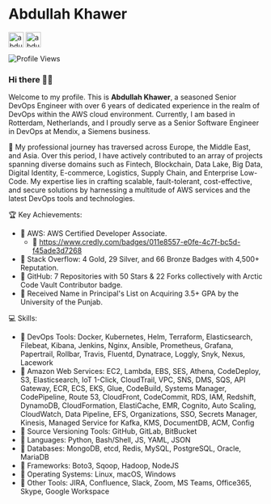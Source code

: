# Abdullah Khawer

<p align="left">
    <a href="https://stackoverflow.com/users/11758843/abdullah-khawer" target="blank"><img align="center" src="https://upload.wikimedia.org/wikipedia/commons/e/ef/Stack_Overflow_icon.svg" alt="abdullahkhawer" height="30" width="30" /></a>
    <a href="https://www.linkedin.com/in/abdullah-khawer/" target="blank"><img align="center" src="https://upload.wikimedia.org/wikipedia/commons/8/81/LinkedIn_icon.svg" alt="abdullahkhawer" height="30" width="30" /></a>
</p>

![Profile Views](https://komarev.com/ghpvc/?username=abdullahkhawer&color=blue&style=flat)

### Hi there 👋🏻

Welcome to my profile. This is **Abdullah Khawer**, a seasoned Senior DevOps Engineer with over 6 years of dedicated experience in the realm of DevOps within the AWS cloud environment. Currently, I am based in Rotterdam, Netherlands, and I proudly serve as a Senior Software Engineer in DevOps at Mendix, a Siemens business.

🚀 My professional journey has traversed across Europe, the Middle East, and Asia. Over this period, I have actively contributed to an array of projects spanning diverse domains such as Fintech, Blockchain, Data Lake, Big Data, Digital Identity, E-commerce, Logistics, Supply Chain, and Enterprise Low-Code. My expertise lies in crafting scalable, fault-tolerant, cost-effective, and secure solutions by harnessing a multitude of AWS services and the latest DevOps tools and technologies.

🏆 Key Achievements:
- 📌 AWS: AWS Certified Developer Associate.
  - 🔗 https://www.credly.com/badges/011e8557-e0fe-4c7f-bc5d-f45ade3d7268
- 📌 Stack Overflow: 4 Gold, 29 Silver, and 66 Bronze Badges with 4,500+ Reputation.
- 📌 GitHub: 7 Repositories with 50 Stars & 22 Forks collectively with Arctic Code Vault Contributor badge.
- 📌 Received Name in Principal's List on Acquiring 3.5+ GPA by the University of the Punjab.

💻 Skills:
- 📌 DevOps Tools: Docker, Kubernetes, Helm, Terraform, Elasticsearch, Filebeat, Kibana, Jenkins, Nginx, Ansible, Prometheus, Grafana, Papertrail, Rollbar, Travis, Fluentd, Dynatrace, Loggly, Snyk, Nexus, Lacework
- 📌 Amazon Web Services: EC2, Lambda, EBS, SES, Athena, CodeDeploy, S3, Elasticsearch, IoT 1-Click, CloudTrail, VPC, SNS, DMS, SQS, API Gateway, ECR, ECS, EKS, Glue, CodeBuild, Systems Manager, CodePipeline, Route 53, CloudFront, CodeCommit, RDS, IAM, Redshift, DynamoDB, CloudFormation, ElastiCache, EMR, Cognito, Auto Scaling, CloudWatch, Data Pipeline, EFS, Organizations, SSO, Secrets Manager, Kinesis, Managed Service for Kafka, KMS, DocumentDB, ACM, Config
- 📌 Source Versioning Tools: GitHub, GitLab, BitBucket
- 📌 Languages: Python, Bash/Shell, JS, YAML, JSON
- 📌 Databases: MongoDB, etcd, Redis, MySQL, PostgreSQL, Oracle, MariaDB
- 📌 Frameworks: Boto3, Sqoop, Hadoop, NodeJS
- 📌 Operating Systems: Linux, macOS, Windows
- 📌 Other Tools: JIRA, Confluence, Slack, Zoom, MS Teams, Office365, Skype, Google Workspace

<!--
**abdullahkhawer/abdullahkhawer** is a ✨ _special_ ✨ repository because its `README.md` (this file) appears on your GitHub profile.

Here are some ideas to get you started:

- 🔭 I’m currently working on ...
- 🌱 I’m currently learning ...
- 👯 I’m looking to collaborate on ...
- 🤔 I’m looking for help with ...
- 💬 Ask me about ...
- 📫 How to reach me: ...
- 😄 Pronouns: ...
- ⚡ Fun fact: ...
-->
